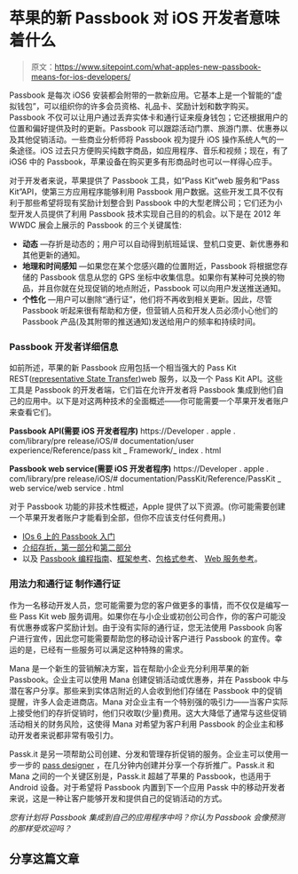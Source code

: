 # 苹果的新 Passbook 对 iOS 开发者意味着什么

> 原文：<https://www.sitepoint.com/what-apples-new-passbook-means-for-ios-developers/>

Passbook 是每次 iOS6 安装都会附带的一款新应用。它基本上是一个智能的“虚拟钱包”，可以组织你的许多会员资格、礼品卡、奖励计划和数字购买。Passbook 不仅可以让用户通过丢弃实体卡和通行证来瘦身钱包；它还根据用户的位置和偏好提供及时的更新。Passbook 可以跟踪活动门票、旅游门票、优惠券以及其他促销活动。一些商业分析师将 Passbook 视为提升 iOS 操作系统人气的一条途径。iOS 过去只方便购买纯数字商品，如应用程序、音乐和视频；现在，有了 iOS6 中的 Passbook，苹果设备在购买更多有形商品时也可以一样得心应手。

对于开发者来说，苹果提供了 Passbook 工具，如“Pass Kit”web 服务和“Pass Kit”API，使第三方应用程序能够利用 Passbook 用户数据。这些开发工具不仅有利于那些希望将现有奖励计划整合到 Passbook 中的大型老牌公司；它们还为小型开发人员提供了利用 Passbook 技术实现自己目的的机会。以下是在 2012 年 WWDC 展会上展示的 Passbook 的三个关键属性:

*   **动态** —存折是动态的；用户可以自动得到航班延误、登机口变更、新优惠券和其他更新的通知。
*   **地理和时间感知** —如果您在某个您感兴趣的位置附近，Passbook 将根据您存储的 Passbook 信息从您的 GPS 坐标中收集信息。如果你有某种可兑换的物品，并且你就在兑现促销的地点附近，Passbook 可以向用户发送推送通知。
*   **个性化** —用户可以删除“通行证”，他们将不再收到相关更新。因此，尽管 Passbook 听起来很有帮助和方便，但营销人员和开发人员必须小心他们的 Passbook 产品(及其附带的推送通知)发送给用户的频率和持续时间。

### Passbook 开发者详细信息

如前所述，苹果的新 Passbook 应用包括一个相当强大的 Pass Kit REST([representative State Transfer](http://en.wikipedia.org/wiki/Representational_state_transfer))web 服务，以及一个 Pass Kit API。这些工具是 Passbook 的开发者端，它们旨在允许开发者将 Passbook 集成到他们自己的应用中。以下是对这两种技术的全面概述——你可能需要一个苹果开发者账户来查看它们。

**Passbook API(需要 iOS 开发者程序)**
https://Developer . apple . com/library/pre release/iOS/# documentation/user experience/Reference/pass kit _ Framework/_ index . html

**Passbook web service(需要 iOS 开发者程序)**
https://Developer . apple . com/library/pre release/iOS/# documentation/PassKit/Reference/PassKit _ web service/web service . html

对于 Passbook 功能的非技术性概述，Apple 提供了以下资源。(你可能需要创建一个苹果开发者账户才能看到全部，但你不应该支付任何费用。)

*   [IOs 6 上的 Passbook 入门](https://developer.apple.com/passbook/getting_started_with_passbook.pdf)
*   [介绍存折，第一部分](https://developer.apple.com/videos/wwdc/2012/?id=301)和[第二部分](https://developer.apple.com/videos/wwdc/2012/?id=309)
*   以及 [Passbook 编程指南](https://developer.apple.com/library/ios/#documentation/UserExperience/Conceptual/PassKit_PG/Chapters/Introduction.html)、[框架参考](https://developer.apple.com/library/ios/documentation/UserExperience/Reference/PassKit_Framework/_index.html#//apple_ref/doc/uid/TP40012158)、[包格式参考](https://developer.apple.com/library/ios/#documentation/UserExperience/Reference/PassKit_Bundle/Chapters/Introduction.html)、 [Web 服务参考](https://developer.apple.com/library/ios/#documentation/PassKit/Reference/PassKit_WebService/WebService.html#//apple_ref/doc/uid/TP40011988)。

### 用法力**和通行证** 制作通行证

作为一名移动开发人员，您可能需要为您的客户做更多的事情，而不仅仅是编写一些 Pass Kit web 服务调用。如果你在与小企业或初创公司合作，你的客户可能没有优惠券或客户奖励计划。由于没有实际的通行证，您无法使用 Passbook 向客户进行宣传，因此您可能需要帮助您的移动设计客户进行 Passbook 的宣传。幸运的是，已经有一些服务可以满足这种特殊的需求。

Mana 是一个新生的营销解决方案，旨在帮助小企业充分利用苹果的新 Passbook。企业主可以使用 Mana 创建促销活动或优惠券，并在 Passbook 中与潜在客户分享。那些来到实体店附近的人会收到他们存储在 Passbook 中的促销提醒，许多人会走进商店。Mana 对企业主有一个特别强的吸引力——当客户实际上接受他们的存折促销时，他们只收取(少量)费用。这大大降低了通常与这些促销活动相关的财务风险，这使得 Mana 对希望为客户利用 Passbook 的企业主和移动开发者来说都非常有吸引力。

Passk.it 是另一项帮助公司创建、分发和管理存折促销的服务。企业主可以使用一步一步的 [pass designer](https://create.passkit.com/) ，在几分钟内创建并分享一个存折推广。Passk.it 和 Mana 之间的一个关键区别是，Passk.it 超越了苹果的 Passbook，也适用于 Android 设备。对于希望将 Passbook 内置到下一个应用 Passk 中的移动开发者来说，这是一种让客户能够开发和提供自己的促销活动的方式。

*您有计划将 Passbook 集成到自己的应用程序中吗？你认为 Passbook 会像预测的那样受欢迎吗？*

## 分享这篇文章